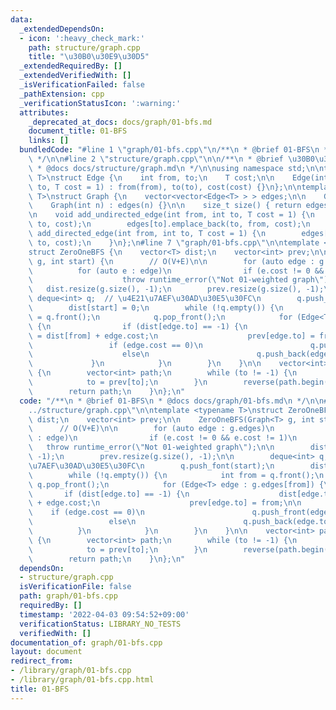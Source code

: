 ```yaml
---
data:
  _extendedDependsOn:
  - icon: ':heavy_check_mark:'
    path: structure/graph.cpp
    title: "\u30B0\u30E9\u30D5"
  _extendedRequiredBy: []
  _extendedVerifiedWith: []
  _isVerificationFailed: false
  _pathExtension: cpp
  _verificationStatusIcon: ':warning:'
  attributes:
    _deprecated_at_docs: docs/graph/01-bfs.md
    document_title: 01-BFS
    links: []
  bundledCode: "#line 1 \"graph/01-bfs.cpp\"\n/**\n * @brief 01-BFS\n * @docs docs/graph/01-bfs.md\n\
    \ */\n\n#line 2 \"structure/graph.cpp\"\n\n/**\n * @brief \u30B0\u30E9\u30D5\n\
    \ * @docs docs/structure/graph.md\n */\n\nusing namespace std;\n\ntemplate <typename\
    \ T>\nstruct Edge {\n    int from, to;\n    T cost;\n\n    Edge(int from, int\
    \ to, T cost = 1) : from(from), to(to), cost(cost) {}\n};\n\ntemplate <typename\
    \ T>\nstruct Graph {\n    vector<vector<Edge<T> > > edges;\n\n    Graph() = default;\n\
    \    Graph(int n) : edges(n) {}\n\n    size_t size() { return edges.size(); }\n\
    \n    void add_undirected_edge(int from, int to, T cost = 1) {\n        edges[from].emplace_back(from,\
    \ to, cost);\n        edges[to].emplace_back(to, from, cost);\n    }\n\n    void\
    \ add_directed_edge(int from, int to, T cost = 1) {\n        edges[from].emplace_back(from,\
    \ to, cost);\n    }\n};\n#line 7 \"graph/01-bfs.cpp\"\n\ntemplate <typename T>\n\
    struct ZeroOneBFS {\n    vector<T> dist;\n    vector<int> prev;\n\n    ZeroOneBFS(Graph<T>\
    \ g, int start) {\n        // O(V+E)\n\n        for (auto edge : g.edges)\n  \
    \          for (auto e : edge)\n                if (e.cost != 0 && e.cost != 1)\n\
    \                    throw runtime_error(\"Not 01-weighted graph\");\n\n     \
    \   dist.resize(g.size(), -1);\n        prev.resize(g.size(), -1);\n\n       \
    \ deque<int> q;  // \u4E21\u7AEF\u30AD\u30E5\u30FC\n        q.push_font(start);\n\
    \        dist[start] = 0;\n        while (!q.empty()) {\n            int from\
    \ = q.front();\n            q.pop_front();\n            for (Edge<T> edge : g.edges[from])\
    \ {\n                if (dist[edge.to] == -1) {\n                    dist[edge.to]\
    \ = dist[from] + edge.cost;\n                    prev[edge.to] = from;\n\n   \
    \                 if (edge.cost == 0)\n                        q.push_front(edge.to);\n\
    \                    else\n                        q.push_back(edge.to);\n   \
    \             }\n            }\n        }\n    }\n\n    vector<int> path(int to)\
    \ {\n        vector<int> path;\n        while (to != -1) {\n            path.push_back(to);\n\
    \            to = prev[to];\n        }\n        reverse(path.begin(), path.end());\n\
    \        return path;\n    }\n};\n"
  code: "/**\n * @brief 01-BFS\n * @docs docs/graph/01-bfs.md\n */\n\n#include \"\
    ../structure/graph.cpp\"\n\ntemplate <typename T>\nstruct ZeroOneBFS {\n    vector<T>\
    \ dist;\n    vector<int> prev;\n\n    ZeroOneBFS(Graph<T> g, int start) {\n  \
    \      // O(V+E)\n\n        for (auto edge : g.edges)\n            for (auto e\
    \ : edge)\n                if (e.cost != 0 && e.cost != 1)\n                 \
    \   throw runtime_error(\"Not 01-weighted graph\");\n\n        dist.resize(g.size(),\
    \ -1);\n        prev.resize(g.size(), -1);\n\n        deque<int> q;  // \u4E21\
    \u7AEF\u30AD\u30E5\u30FC\n        q.push_font(start);\n        dist[start] = 0;\n\
    \        while (!q.empty()) {\n            int from = q.front();\n           \
    \ q.pop_front();\n            for (Edge<T> edge : g.edges[from]) {\n         \
    \       if (dist[edge.to] == -1) {\n                    dist[edge.to] = dist[from]\
    \ + edge.cost;\n                    prev[edge.to] = from;\n\n                \
    \    if (edge.cost == 0)\n                        q.push_front(edge.to);\n   \
    \                 else\n                        q.push_back(edge.to);\n      \
    \          }\n            }\n        }\n    }\n\n    vector<int> path(int to)\
    \ {\n        vector<int> path;\n        while (to != -1) {\n            path.push_back(to);\n\
    \            to = prev[to];\n        }\n        reverse(path.begin(), path.end());\n\
    \        return path;\n    }\n};\n"
  dependsOn:
  - structure/graph.cpp
  isVerificationFile: false
  path: graph/01-bfs.cpp
  requiredBy: []
  timestamp: '2022-04-03 09:54:52+09:00'
  verificationStatus: LIBRARY_NO_TESTS
  verifiedWith: []
documentation_of: graph/01-bfs.cpp
layout: document
redirect_from:
- /library/graph/01-bfs.cpp
- /library/graph/01-bfs.cpp.html
title: 01-BFS
---
```

